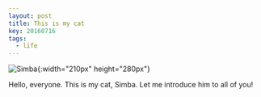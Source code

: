 ```yaml
---
layout: post
title: This is my cat
key: 20160716
tags: 
  - life
---
```


![Simba](https://img1.doubanio.com/view/photo/l/public/p2528159577.webp){:width="210px" height="280px"}

Hello, everyone. This is my cat, Simba. Let me introduce him to all of you!

